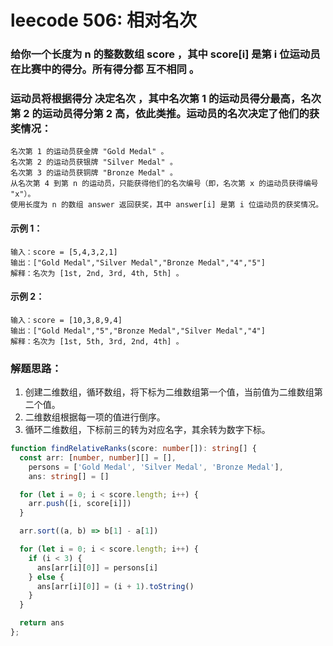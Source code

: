# leecode 506: 相对名次
### 给你一个长度为 n 的整数数组 score ，其中 score[i] 是第 i 位运动员在比赛中的得分。所有得分都 互不相同 。

### 运动员将根据得分 决定名次 ，其中名次第 1 的运动员得分最高，名次第 2 的运动员得分第 2 高，依此类推。运动员的名次决定了他们的获奖情况：
```
名次第 1 的运动员获金牌 "Gold Medal" 。
名次第 2 的运动员获银牌 "Silver Medal" 。
名次第 3 的运动员获铜牌 "Bronze Medal" 。
从名次第 4 到第 n 的运动员，只能获得他们的名次编号（即，名次第 x 的运动员获得编号 "x"）。
使用长度为 n 的数组 answer 返回获奖，其中 answer[i] 是第 i 位运动员的获奖情况。
```

#### 示例 1：
```
输入：score = [5,4,3,2,1]
输出：["Gold Medal","Silver Medal","Bronze Medal","4","5"]
解释：名次为 [1st, 2nd, 3rd, 4th, 5th] 。
```
#### 示例 2：
```
输入：score = [10,3,8,9,4]
输出：["Gold Medal","5","Bronze Medal","Silver Medal","4"]
解释：名次为 [1st, 5th, 3rd, 2nd, 4th] 。
```

### 解题思路：
1. 创建二维数组，循环数组，将下标为二维数组第一个值，当前值为二维数组第二个值。
2. 二维数组根据每一项的值进行倒序。
3. 循环二维数组，下标前三的转为对应名字，其余转为数字下标。
```ts
function findRelativeRanks(score: number[]): string[] {
  const arr: [number, number][] = [],
    persons = ['Gold Medal', 'Silver Medal', 'Bronze Medal'],
    ans: string[] = []

  for (let i = 0; i < score.length; i++) {
    arr.push([i, score[i]])
  }

  arr.sort((a, b) => b[1] - a[1])

  for (let i = 0; i < score.length; i++) {
    if (i < 3) {
      ans[arr[i][0]] = persons[i]
    } else {
      ans[arr[i][0]] = (i + 1).toString()
    }
  }

  return ans
};
```